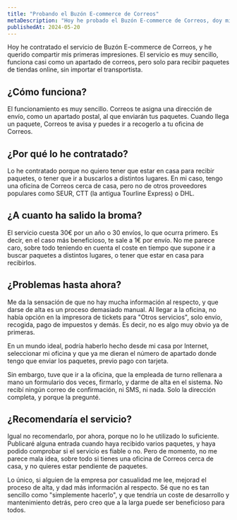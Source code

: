 ```yaml
---
title: "Probando el Buzón E-commerce de Correos"
metaDescription: "Hoy he probado el Buzón E-commerce de Correos, doy mis primeras impresiones"
publishedAt: 2024-05-20
---
```


Hoy he contratado el servicio de Buzón E-commerce de Correos, y he querido compartir mis primeras impresiones. El servicio es muy sencillo, funciona casi como un apartado de correos, pero solo para recibir paquetes de tiendas online, sin importar el transportista.

## ¿Cómo funciona?

El funcionamiento es muy sencillo. Correos te asigna una dirección de envío, como un apartado postal, al que enviarán tus paquetes. Cuando llega un paquete, Correos te avisa y puedes ir a recogerlo a tu oficina de Correos.

## ¿Por qué lo he contratado?

Lo he contratado porque no quiero tener que estar en casa para recibir paquetes, o tener que ir a buscarlos a distintos lugares. En mi caso, tengo una oficina de Correos cerca de casa, pero no de otros proveedores populares como SEUR, CTT (la antigua Tourline Express) o DHL.

## ¿A cuanto ha salido la broma?

El servicio cuesta 30€ por un año o 30 envíos, lo que ocurra primero. Es decir, en el caso más beneficioso, te sale a 1€ por envío. No me parece caro, sobre todo teniendo en cuenta el coste en tiempo que supone ir a buscar paquetes a distintos lugares, o tener que estar en casa para recibirlos.

## ¿Problemas hasta ahora?

Me da la sensación de que no hay mucha información al respecto, y que darse de alta es un proceso demasiado manual. Al llegar a la oficina, no había opción en la impresora de tickets para "Otros servicios", solo envío, recogida, pago de impuestos y demás. Es decir, no es algo muy obvio ya de primeras.

En un mundo ideal, podría haberlo hecho desde mi casa por Internet, seleccionar mi oficina y que ya me dieran el número de apartado donde tengo que enviar los paquetes, previo pago con tarjeta.

Sin embargo, tuve que ir a la oficina, que la empleada de turno rellenara a mano un formulario dos veces, firmarlo, y darme de alta en el sistema. No recibí ningún correo de confirmación, ni SMS, ni nada. Solo la dirección completa, y porque la pregunté.

## ¿Recomendaría el servicio?

Igual no recomendarlo, por ahora, porque no lo he utilizado lo suficiente. Publicaré alguna entrada cuando haya recibido varios paquetes, y haya podido comprobar si el servicio es fiable o no. Pero de momento, no me parece mala idea, sobre todo si tienes una oficina de Correos cerca de casa, y no quieres estar pendiente de paquetes.

Lo único, si alguien de la empresa por casualidad me lee, mejorad el proceso de alta, y dad más información al respecto. Sé que no es tan sencillo como "simplemente hacerlo", y que tendría un coste de desarrollo y mantenimiento detrás, pero creo que a la larga puede ser beneficioso para todos.